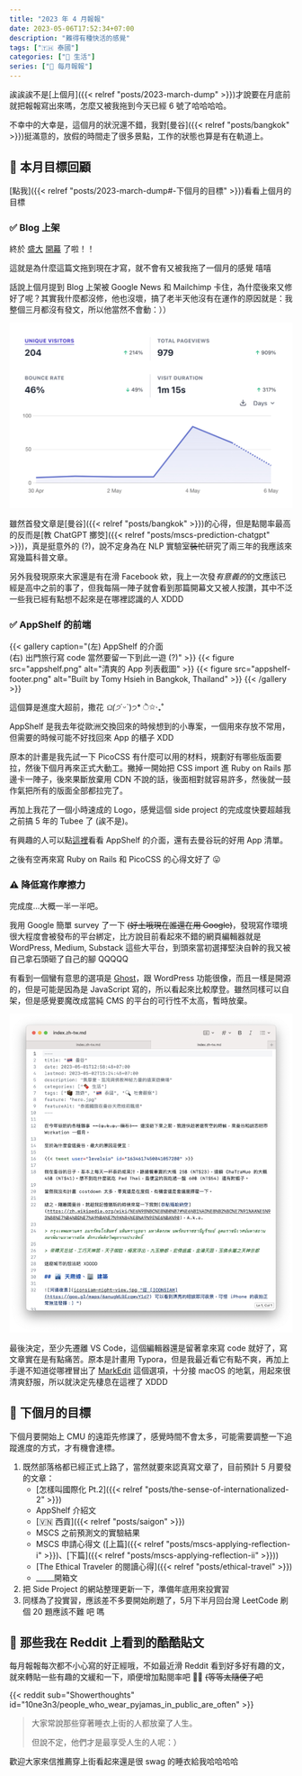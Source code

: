 ```yaml
---
title: "2023 年 4 月報報"
date: 2023-05-06T17:52:34+07:00
description: "難得有種快活的感覺"
tags: ["🇹🇭 泰國"]
categories: ["🍫 生活"]
series: ["📰 每月報報"]
---
```


誒誒誒不是[上個月]({{< relref "posts/2023-march-dump" >}})才說要在月底前就把報報寫出來嗎，怎麼又被我拖到今天已經 6 號了哈哈哈哈。

不幸中的大幸是，這個月的狀況還不錯，我對[曼谷]({{< relref "posts/bangkok" >}})挺滿意的，放假的時間走了很多景點，工作的狀態也算是有在軌道上。

## 🎯 本月目標回顧

[點我]({{< relref "posts/2023-march-dump#-下個月的目標" >}})看看上個月的目標

### ✅ Blog 上架

終於 [盛大](https://www.facebook.com/tomy0000000/posts/pfbid0jLdHuVTYxpNund6aMH6UtmnryzgAwMepUPFHMCG5g9ZXqbB7Asrg1Bu8iWPvcfY7l) [開幕](https://www.instagram.com/p/Cr0X7qaLlxm/) 了啦！！

這就是為什麼這篇文拖到現在才寫，就不會有又被我拖了一個月的感覺 嘻嘻

話說上個月提到 Blog 上架被 Google News 和 Mailchimp 卡住，為什麼後來又修好了呢？其實我什麼都沒修，他也沒壞，搞了老半天他沒有在運作的原因就是：我整個三月都沒有發文，所以他當然不會動：））

![開幕當週的統計數據](opening-stats.jpg "在上線的 2 天內，有將近 200 人次的造訪，5 個人訂閱了電子報，算是比預期的成果來得好一點")

雖然首發文章是[曼谷]({{< relref "posts/bangkok" >}})的心得，但是點閱率最高的反而是[教 ChatGPT 擲筊]({{< relref "posts/mscs-prediction-chatgpt" >}})，真是挺意外的 (?)，說不定身為在 NLP 實驗室~~裝忙~~研究了兩三年的我應該來寫幾篇科普文章。

另外我發現原來大家還是有在滑 Facebook 欸，我上一次發*有意義的*的文應該已經是高中之前的事了，但我每隔一陣子就會看到那篇開幕文又被人按讚，其中不泛一些我已經有點想不起來是在哪裡認識的人 XDDD

### ✅ AppShelf 的前端

{{< gallery caption="(左) AppShelf 的介面<br/>(右) 出門旅行寫 code 當然要留一下到此一遊 (?)" >}}
    {{< figure src="appshelf.png" alt="清爽的 App 列表截圖" >}}
    {{< figure src="appshelf-footer.png" alt="Built by Tomy Hsieh in Bangkok, Thailand" >}}
{{< /gallery >}}

這個算是進度大超前，撒花 *ଘ(੭*ˊᵕˋ)੭* ੈ✩‧₊˚

AppShelf 是我去年從歐洲交換回來的時候想到的小專案，一個用來存放不常用，但需要的時候可能不好找回來 App 的櫃子 XDD

原本的計畫是我先試一下 PicoCSS 有什麼可以用的材料，規劃好有哪些版面要拉，然後下個月再來正式大動工。撇掉一開始把 CSS import 進 Ruby on Rails 那邊卡一陣子，後來果斷放棄用 CDN 不說的話，後面相對就容易許多，然後就一鼓作氣把所有的版面全部都拉完了。

再加上我花了一個小時速成的 Logo，感覺這個 side project 的完成度快要超越我之前搞 5 年的 Tubee 了 (誒不是)。

有興趣的人可以點[這裡](https://appshelf.tomy.tech/lists/644f44d1766d6b02089b521b)看看 AppShelf 的介面，還有去曼谷玩的好用 App 清單。

之後有空再來寫 Ruby on Rails 和 PicoCSS 的心得文好了 😛

### ⚠️ 降低寫作摩擦力

完成度...大概一半一半吧。

我用 Google 簡單 survey 了一下 ~~(好土哦現在誰還在用 Google)~~，發現寫作環境很大程度會被發布的平台綁定，比方說目前看起來不錯的網頁編輯器就是 WordPress, Medium, Substack 這些大平台，到頭來當初選擇堅決自幹的我又被自己拿石頭砸了自己的腳 QQQQQ

有看到一個蠻有意思的選項是 [Ghost](https://ghost.org)，跟 WordPress 功能很像，而且一樣是開源的，但是可能是因為是 JavaScript 寫的，所以看起來比較摩登。雖然同樣可以自架，但是感覺要魔改成當純 CMS 的平台的可行性不太高，暫時放棄。

![界面清爽的編輯器截圖](markedit-screenshot.png "MarkEdit 編輯器截圖")

最後決定，至少先遷離 VS Code，這個編輯器還是留著拿來寫 code 就好了，寫文章實在是有點痛苦。原本是計畫用 Typora，但是我最近看它有點不爽，再加上手邊不知道從哪裡冒出了 [MarkEdit](https://apps.apple.com/app/id1669953820) 這個選項，十分接 macOS 的地氣，用起來很清爽舒服，所以就決定先棲息在這裡了 XDDD

## 🎯 下個月的目標

下個月要開始上 CMU 的遠距先修課了，感覺時間不會太多，可能需要調整一下追蹤進度的方式，才有機會達標。

1. 既然部落格都已經正式上路了，當然就要來認真寫文章了，目前預計 5 月要發的文章：
    - [怎樣叫國際化 Pt.2]({{< relref "posts/the-sense-of-internationalized-2" >}})
    - AppShelf 介紹文
    - [🇻🇳 西貢]({{< relref "posts/saigon" >}})
    - MSCS 之前預測文的實驗結果
    - MSCS 申請心得文 ([上篇]({{< relref "posts/mscs-applying-reflection-i" >}})、[下篇]({{< relref "posts/mscs-applying-reflection-ii" >}}))
    - [The Ethical Traveler 的閱讀心得]({{< relref "posts/ethical-travel" >}})
    - _____開箱文
2. 把 Side Project 的網站整理更新一下，準備年底用來投實習
3. 同樣為了投實習，應該差不多要開始刷題了，5月下半月回台灣 LeetCode 刷個 20 題應該不難 吧 嗎

## 👻 那些我在 Reddit 上看到的酷酷貼文

每月報報每次都不小心寫的好正經哦，不如最近滑 Reddit 看到好多好有趣的文，就來轉貼一些有趣的文緩和一下，順便增加點閱率吧 👍🏻 ~~(等等太隨便了吧~~

{{< reddit sub="Showerthoughts" id="10ne3n3/people_who_wear_pyjamas_in_public_are_often" >}}

> 大家常說那些穿著睡衣上街的人都放棄了人生。
> 
> 但說不定，他們才是最享受人生的人呢：）

歡迎大家來信推薦穿上街看起來還是很 swag 的睡衣給我哈哈哈哈
